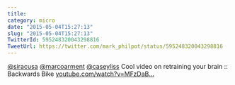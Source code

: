 ```yaml
---
title: 
category: micro
date: "2015-05-04T15:27:13"
slug: "2015-05-04T15:27:13"
TwitterId: 595248320043298816
TweetUrl: https://twitter.com/mark_philpot/status/595248320043298816
---
```


[@siracusa](https://twitter.com/siracusa)
[@marcoarment](https://twitter.com/marcoarment)
[@caseyliss](https://twitter.com/caseyliss) Cool video on retraining your brain
:: Backwards Bike
[youtube.com/watch?v=MFzDaB…](https://www.youtube.com/watch?v=MFzDaBzBlL0)
